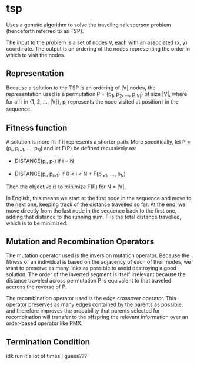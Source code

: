 # tsp

Uses a genetic algorithm to solve the traveling salesperson problem (henceforth
referred to as TSP).

The input to the problem is a set of nodes V, each with an associated (x, y)
coordinate. The output is an ordering of the nodes representing the order in
which to visit the nodes.

## Representation

Because a solution to the TSP is an ordering of |V| nodes, the representation 
used is a permutation P = (p<sub>1</sub>, p<sub>2</sub>, ..., p<sub>|V|</sub>)
of size |V|, where for all i in {1, 2, ..., |V|}, p<sub>i</sub> represents the
node visited at position i in the sequence.

## Fitness function

A solution is more fit if it represents a shorter path. More specifically, let
P = (p<sub>i</sub>, p<sub>i+1</sub>, ..., p<sub>N</sub>) and let F(P) be
defined recursively as:

- DISTANCE(p<sub>i</sub>, p<sub>1</sub>)        if i = N

- DISTANCE(p<sub>i</sub>, p<sub>i+1</sub>)      if 0 < i < N
            + F(p<sub>i+1</sub>, ..., p<sub>N</sub>)

Then the objective is to minimize F(P) for N = |V|.

In English, this means we start at the first node in the sequence and move to 
the next one, keeping track of the distance travelled so far. At the end, we 
move directly from the last node in the sequence back to the first one, adding 
that distance to the running sum. F is the total distance travelled, which
is to be minimized.

## Mutation and Recombination Operators

The mutation operator used is the inversion mutation operator. Because the
fitness of an individual is based on the adjacency of each of their nodes, we
want to preserve as many links as possible to avoid destroying a good solution.
The order of the inverted segment is itself irrelevant because the distance
traveled across permutation P is equivalent to that traveled accross the reverse
of P.

The recombination operator used is the edge crossover operator. This operator
preserves as many edges contained by the parents as possible, and therefore
improves the probability that parents selected for recombination will transfer
to the offspring the relevant information over an order-based operator like PMX.

## Termination Condition

idk run it a lot of times I guess???
